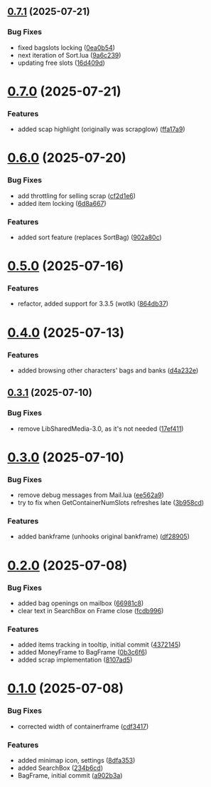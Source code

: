 ## [0.7.1](https://github.com/dh-harald/Bagzen/compare/v0.7.0...v0.7.1) (2025-07-21)


### Bug Fixes

* fixed bagslots locking ([0ea0b54](https://github.com/dh-harald/Bagzen/commit/0ea0b54276c0634e788fa5fa7455398d2af6521e))
* next iteration of Sort.lua ([9a6c239](https://github.com/dh-harald/Bagzen/commit/9a6c23951993c5bd37f6b708e676e435c4ea830e))
* updating free slots ([16d409d](https://github.com/dh-harald/Bagzen/commit/16d409d5e3e6e19023aa373965c1e30cede8f158))

# [0.7.0](https://github.com/dh-harald/Bagzen/compare/v0.6.0...v0.7.0) (2025-07-21)


### Features

* added scap highlight (originally was scrapglow) ([ffa17a9](https://github.com/dh-harald/Bagzen/commit/ffa17a94ceb1a6cf15b9050e0615b219eebd4db5))

# [0.6.0](https://github.com/dh-harald/Bagzen/compare/v0.5.0...v0.6.0) (2025-07-20)


### Bug Fixes

* add throttling for selling scrap ([cf2d1e6](https://github.com/dh-harald/Bagzen/commit/cf2d1e6d31ee88577b2ef565cdb0058c7bcacc4c))
* added item locking ([6d8a667](https://github.com/dh-harald/Bagzen/commit/6d8a667acb9becf4757179ec84f55c0a105a355a))


### Features

* added sort feature (replaces SortBag) ([902a80c](https://github.com/dh-harald/Bagzen/commit/902a80c8043e62e69d2d192a0e8a6509cb85e216))

# [0.5.0](https://github.com/dh-harald/Bagzen/compare/v0.4.0...v0.5.0) (2025-07-16)


### Features

* refactor, added support for 3.3.5 (wotlk) ([864db37](https://github.com/dh-harald/Bagzen/commit/864db37ae10b8283ab0e1b869430ba283b78536c))

# [0.4.0](https://github.com/dh-harald/Bagzen/compare/v0.3.1...v0.4.0) (2025-07-13)


### Features

* added browsing other characters' bags and banks ([d4a232e](https://github.com/dh-harald/Bagzen/commit/d4a232ed94d8dcf4f70336d1e32642a2279e27e2))

## [0.3.1](https://github.com/dh-harald/Bagzen/compare/v0.3.0...v0.3.1) (2025-07-10)


### Bug Fixes

* remove LibSharedMedia-3.0, as it's not needed ([17ef411](https://github.com/dh-harald/Bagzen/commit/17ef4119a51841603ffc337a42863e0ac40fa167))

# [0.3.0](https://github.com/dh-harald/Bagzen/compare/v0.2.0...v0.3.0) (2025-07-10)


### Bug Fixes

* remove debug messages from Mail.lua ([ee562a9](https://github.com/dh-harald/Bagzen/commit/ee562a988f55d502a80cb489a9be140a1d5ac33a))
* try to fix when GetContainerNumSlots refreshes late ([3b958cd](https://github.com/dh-harald/Bagzen/commit/3b958cd8f29922aadfbb4dbcd505c4cd6b29498d))


### Features

* added bankframe (unhooks original bankframe) ([df28905](https://github.com/dh-harald/Bagzen/commit/df28905829f00675f1ee3d662051da82b76cc256))

# [0.2.0](https://github.com/dh-harald/Bagzen/compare/v0.1.0...v0.2.0) (2025-07-08)


### Bug Fixes

* added bag openings on mailbox ([66981c8](https://github.com/dh-harald/Bagzen/commit/66981c8367637ee66db411dfc2ec73a3c3648f53))
* clear text in SearchBox on Frame close ([fcdb996](https://github.com/dh-harald/Bagzen/commit/fcdb996b227bb255aef68203cb218220ce1212ad))


### Features

* added items tracking in tooltip, initial commit ([4372145](https://github.com/dh-harald/Bagzen/commit/43721453a1e702117433f02749a8ac6b3e2d0284))
* added MoneyFrame to BagFrame ([0b3c6f6](https://github.com/dh-harald/Bagzen/commit/0b3c6f6bdfd4e586cea17d47300fdc7d2c8af1df))
* added scrap implementation ([8107ad5](https://github.com/dh-harald/Bagzen/commit/8107ad565f7f59628526231fc74df593ffee4965))

# [0.1.0](https://github.com/dh-harald/Bagzen/compare/v0.0.0...v0.1.0) (2025-07-08)


### Bug Fixes

* corrected width of containerframe ([cdf3417](https://github.com/dh-harald/Bagzen/commit/cdf341701e25333c24d444ecb750f009cd0b4465))


### Features

* added minimap icon, settings ([8dfa353](https://github.com/dh-harald/Bagzen/commit/8dfa353c4c642502ab7a030aa6d635d4e8fc4253))
* added SearchBox ([234b6cd](https://github.com/dh-harald/Bagzen/commit/234b6cdc7bad5223b534dd9d8a399241fe4a9784))
* BagFrame, initial commit ([a902b3a](https://github.com/dh-harald/Bagzen/commit/a902b3a4e11733cb07faa9c68f3f2d78ea9bfc04))
